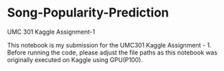 # Song-Popularity-Prediction
UMC 301 Kaggle Assignment-1


This notebook is my submission for the UMC301 Kaggle Assignment - 1.
Before running the code, please adjust the file paths as this notebook was originally executed on Kaggle using GPU(P100).
